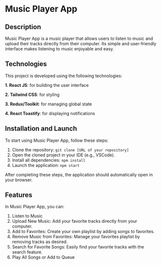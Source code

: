 # Music Player App

## Description

Music Player App is a music player that allows users to listen to music and upload their tracks directly from their computer. Its simple and user-friendly interface makes listening to music enjoyable and easy.

## Technologies

This project is developed using the following technologies:

**1. React JS**: for building the user interface

**2. Tailwind CSS**: for styling

**3. Redux/Toolkit**: for managing global state

**4. React Toastify**: for displaying notifications

## Installation and Launch

To start using Music Player App, follow these steps:

1. Clone the repository: `git clone [URL of your repository]`
2. Open the cloned project in your IDE (e.g., VSCode).
3. Install all dependencies: `npm install`
4. Launch the application: `npm start`

After completing these steps, the application should automatically open in your browser.

## Features

In Music Player App, you can:

1. Listen to Music
2. Upload New Music: Add your favorite tracks directly from your computer.
3. Add to Favorites: Create your own playlist by adding songs to favorites.
4. Remove Music from Favorites: Manage your favorites playlist by removing tracks as desired.
5. Search for Favorite Songs: Easily find your favorite tracks with the search feature.
6. Play All Songs or Add to Queue



